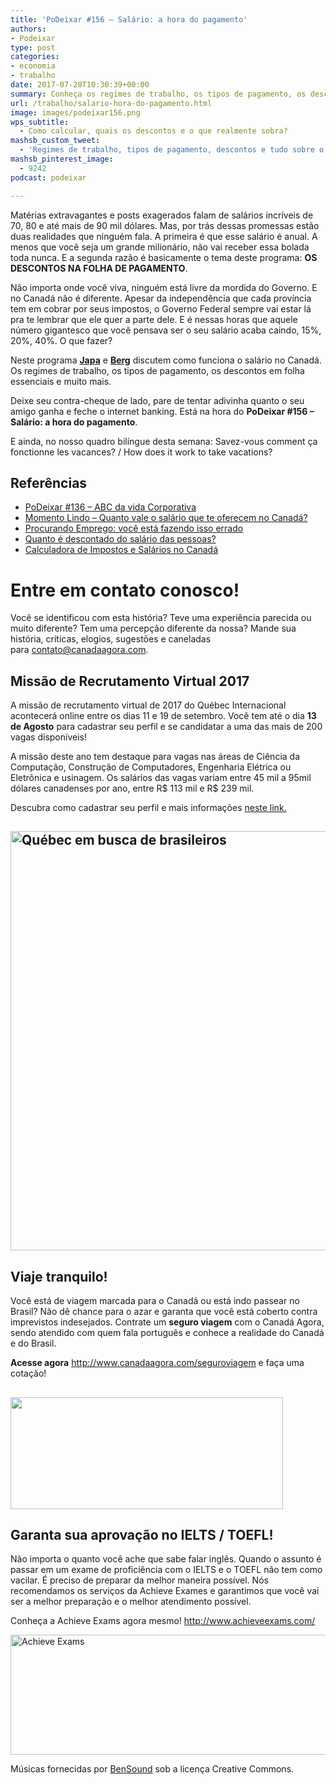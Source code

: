 ```yaml
---
title: 'PoDeixar #156 – Salário: a hora do pagamento'
authors:
- Podeixar
type: post
categories:
- economia
- trabalho
date: 2017-07-28T10:30:39+00:00
summary: Conheça os regimes de trabalho, os tipos de pagamento, os descontos e diversas outras informações sobre o salário no Canadá que você tem que conhecer.
url: /trabalho/salario-hora-do-pagamento.html
image: images/podeixar156.png
wps_subtitle:
  - Como calcular, quais os descontos e o que realmente sobra?
mashsb_custom_tweet:
  - 'Regimes de trabalho, tipos de pagamento, descontos e tudo sobre o salário no Canadá. #podcast'
mashsb_pinterest_image:
  - 9242
podcast: podeixar

---
```

Matérias extravagantes e posts exagerados falam de salários incríveis de 70, 80 e até mais de 90 mil dólares. Mas, por trás dessas promessas estão duas realidades que ninguém fala. A primeira é que esse salário é anual. A menos que você seja um grande milionário, não vai receber essa bolada toda nunca. E a segunda razão é basicamente o tema deste programa: **OS DESCONTOS NA FOLHA DE PAGAMENTO**.

Não importa onde você viva, ninguém está livre da mordida do Governo. E no Canadá não é diferente. Apesar da independência que cada província tem em cobrar por seus impostos, o Governo Federal sempre vai estar lá pra te lembrar que ele quer a parte dele. E é nessas horas que aquele número gigantesco que você pensava ser o seu salário acaba caindo, 15%, 20%, 40%. O que fazer?

Neste programa [**Japa**][1] e [**Berg**][2] discutem como funciona o salário no Canadá. Os regimes de trabalho, os tipos de pagamento, os descontos em folha essenciais e muito mais.

Deixe seu contra-cheque de lado, pare de tentar adivinha quanto o seu amigo ganha e feche o internet banking. Está na hora do **PoDeixar #156 &#8211; Salário: a hora do pagamento**.

E ainda, no nosso quadro bilíngue desta semana: Savez-vous comment ça fonctionne les vacances? / How does it work to take vacations?



## Referências

  * [PoDeixar #136 &#8211; ABC da vida Corporativa][3]
  * [Momento Lindo &#8211; Quanto vale o salário que te oferecem no Canadá?][4]
  * [Procurando Emprego: você está fazendo isso errado][5]
  * <a href="https://www.canada.ca/en/revenue-agency/services/tax/individuals/frequently-asked-questions-individuals/canadian-income-tax-rates-individuals-current-previous-years.html" target="_blank" rel="noopener">Quanto é descontado do salário das pessoas?</a>
  * <a href="http://www.brazilianservices.com/canada/financas/calculadora-do-imposto-de-renda" target="_blank" rel="noopener">Calculadora de Impostos e Salários no Canadá</a>

# Entre em contato conosco!

Você se identificou com esta história? Teve uma experiência parecida ou muito diferente? Tem uma percepção diferente da nossa? Mande sua história, críticas, elogios, sugestões e caneladas para <contato@canadaagora.com>.

## Missão de Recrutamento Virtual 2017

A missão de recrutamento virtual de 2017 do Québec Internacional acontecerá online entre os dias 11 e 19 de setembro. Você tem até o dia **13 de Agosto** para cadastrar seu perfil e se candidatar a uma das mais de 200 vagas disponíveis!

A missão deste ano tem destaque para vagas nas áreas de Ciência da Computação, Construção de Computadores, Engenharia Elétrica ou Eletrônica e usinagem. Os salários das vagas variam entre 45 mil a 95mil dólares canadenses por ano, entre R$ 113 mil e R$ 239 mil.

Descubra como cadastrar seu perfil e mais informações <a href="http://www.quebecentete.com/pt/trabalhar-na-cidade-de-quebec/missoes-para-selecao-de-pessoal/miss%C3%A3o-de-recrutamento-2017/" target="_blank" rel="noopener">neste link.</a>

## <a href="http://www.quebecentete.com/pt/trabalhar-na-cidade-de-quebec/missoes-para-selecao-de-pessoal/miss%C3%A3o-de-recrutamento-2017/" target="_blank" rel="noopener"><img class="aligncenter size-full wp-image-9155" src="https://www.canadaagora.com/wp-content/uploads/podeixar155.png" alt="Québec em busca de brasileiros" width="1188" height="671" srcset="https://www.canadaagora.com/wp-content/uploads/podeixar155.png 1188w, https://www.canadaagora.com/wp-content/uploads/podeixar155-470x265.png 470w, https://www.canadaagora.com/wp-content/uploads/podeixar155-970x548.png 970w, https://www.canadaagora.com/wp-content/uploads/podeixar155-192x108.png 192w, https://www.canadaagora.com/wp-content/uploads/podeixar155-384x216.png 384w, https://www.canadaagora.com/wp-content/uploads/podeixar155-364x205.png 364w, https://www.canadaagora.com/wp-content/uploads/podeixar155-728x410.png 728w, https://www.canadaagora.com/wp-content/uploads/podeixar155-561x316.png 561w, https://www.canadaagora.com/wp-content/uploads/podeixar155-758x428.png 758w, https://www.canadaagora.com/wp-content/uploads/podeixar155-608x343.png 608w, https://www.canadaagora.com/wp-content/uploads/podeixar155-1152x651.png 1152w" sizes="(max-width: 1188px) 100vw, 1188px" /></a>

## Viaje tranquilo!

Você está de viagem marcada para o Canadá ou está indo passear no Brasil? Não dê chance para o azar e garanta que você está coberto contra imprevistos indesejados. Contrate um **seguro viagem** com o Canadá Agora, sendo atendido com quem fala português e conhece a realidade do Canadá e do Brasil.

**Acesse agora** <http://www.canadaagora.com/seguroviagem> e faça uma cotação!

## [<img class="aligncenter size-full wp-image-7837" src="https://www.canadaagora.com/wp-content/uploads/seguro-viagem-logo.png" alt="" width="436" height="179" />][6]

## Garanta sua aprovação no IELTS / TOEFL!

Não importa o quanto você ache que sabe falar inglês. Quando o assunto é passar em um exame de proficiência com o IELTS e o TOEFL não tem como vacilar. É preciso de preparar da melhor maneira possível. Nós recomendamos os serviços da Achieve Exames e garantimos que você vai ser a melhor preparação e o melhor atendimento possível.

Conheça a Achieve Exams agora mesmo! <a href="http://www.achieveexams.com/" target="_blank" rel="noopener noreferrer">http://www.achieveexams.com/</a>

<a href="http://www.achieveexams.com/" target="_blank" rel="noopener"><img class="aligncenter size-full wp-image-9156" src="https://www.canadaagora.com/wp-content/uploads/achieve-exams.png" alt="Achieve Exams" width="892" height="192" srcset="https://www.canadaagora.com/wp-content/uploads/achieve-exams.png 892w, https://www.canadaagora.com/wp-content/uploads/achieve-exams-470x101.png 470w, https://www.canadaagora.com/wp-content/uploads/achieve-exams-364x78.png 364w, https://www.canadaagora.com/wp-content/uploads/achieve-exams-758x163.png 758w, https://www.canadaagora.com/wp-content/uploads/achieve-exams-608x131.png 608w" sizes="(max-width: 892px) 100vw, 892px" /></a>

Músicas fornecidas por <a href="http://www.bensound.com/" target="_blank" rel="noopener noreferrer">BenSound</a> sob a licença Creative Commons.

 [1]: https://www.canadaagora.com/japa
 [2]: https://www.canadaagora.com/berg
 [3]: https://www.canadaagora.com/podeixar/abc-vida-corporativa-canada.html
 [4]: https://www.canadaagora.com/berg/quanto-vale-salario-te-oferecem-no-canada.html
 [5]: https://www.canadaagora.com/andreazotelli/job-search-youre-doing-wrong.html
 [6]: http://www.canadaagora.com/seguroviagem